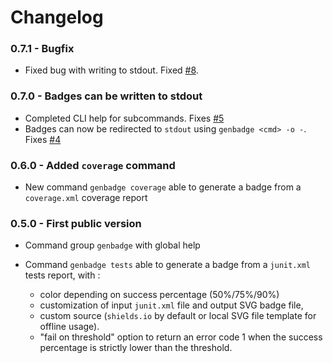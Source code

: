 # Changelog

### 0.7.1 - Bugfix

 - Fixed bug with writing to stdout. Fixed [#8](https://github.com/smarie/python-genbadge/issues/8).

### 0.7.0 - Badges can be written to stdout

 - Completed CLI help for subcommands. Fixes [#5](https://github.com/smarie/python-genbadge/issues/5)
 - Badges can now be redirected to `stdout` using `genbadge <cmd> -o -`. Fixes [#4](https://github.com/smarie/python-genbadge/issues/4)

### 0.6.0 - Added `coverage` command

 - New command `genbadge coverage` able to generate a badge from a `coverage.xml` coverage report

### 0.5.0 - First public version

 - Command group `genbadge` with global help
 - Command `genbadge tests` able to generate a badge from a `junit.xml` tests report, with :
   
    - color depending on success percentage (50%/75%/90%)
    - customization of input `junit.xml` file and output SVG badge file,
    - custom source (`shields.io` by default or local SVG file template for offline usage).
    - "fail on threshold" option to return an error code 1 when the success percentage is strictly lower than the threshold.
